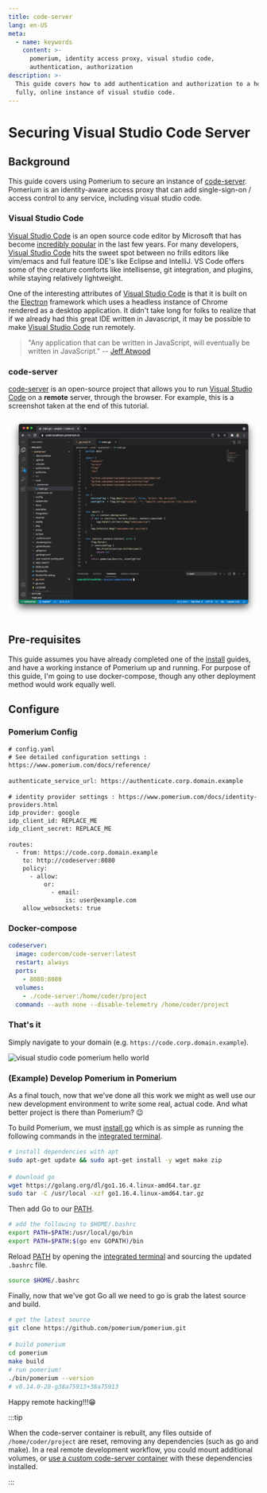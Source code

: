 ```yaml
---
title: code-server
lang: en-US
meta:
  - name: keywords
    content: >-
      pomerium, identity access proxy, visual studio code,
      authentication, authorization
description: >-
  This guide covers how to add authentication and authorization to a hosted,
  fully, online instance of visual studio code.
---
```


# Securing Visual Studio Code Server

## Background

This guide covers using Pomerium to secure an instance of [code-server]. Pomerium is an identity-aware access proxy that can add single-sign-on / access control to any service, including visual studio code.

### Visual Studio Code

[Visual Studio Code] is an open source code editor by Microsoft that has become [incredibly popular](https://insights.stackoverflow.com/survey/2019#technology-_-most-popular-development-environments) in the last few years. For many developers, [Visual Studio Code] hits the sweet spot between no frills editors like vim/emacs and full feature IDE's like Eclipse and IntelliJ. VS Code offers some of the creature comforts like intellisense, git integration, and plugins, while staying relatively lightweight.

One of the interesting attributes of [Visual Studio Code] is that it is built on the [Electron](https://en.wikipedia.org/wiki/Electron_(software_framework)) framework which uses a headless instance of Chrome rendered as a desktop application. It didn't take long for folks to realize that if we already had this great IDE written in Javascript, it may be possible to make [Visual Studio Code] run remotely.

> "Any application that can be written in JavaScript, will eventually be written in JavaScript." -- [Jeff Atwood](https://blog.codinghorror.com/the-principle-of-least-power/)

### code-server

[code-server] is an open-source project that allows you to run [Visual Studio Code] on a **remote** server, through the browser. For example, this is a screenshot taken at the end of this tutorial.

![visual studio code with pomerium](./img/vscode-pomerium.png)

## Pre-requisites

This guide assumes you have already completed one of the [install] guides, and have a working instance of Pomerium up and running. For purpose of this guide, I'm going to use docker-compose, though any other deployment method would work equally well.

## Configure

### Pomerium Config

```
# config.yaml
# See detailed configuration settings : https://www.pomerium.com/docs/reference/

authenticate_service_url: https://authenticate.corp.domain.example

# identity provider settings : https://www.pomerium.com/docs/identity-providers.html
idp_provider: google
idp_client_id: REPLACE_ME
idp_client_secret: REPLACE_ME

routes:
  - from: https://code.corp.domain.example
    to: http://codeserver:8080
    policy:
      - allow:
          or:
            - email:
                is: user@example.com
    allow_websockets: true
```

### Docker-compose

```yaml
codeserver:
  image: codercom/code-server:latest
  restart: always
  ports:
    - 8080:8080
  volumes:
    - ./code-server:/home/coder/project
  command: --auth none --disable-telemetry /home/coder/project
```

### That's it

Simply navigate to your domain (e.g. `https://code.corp.domain.example`).

![visual studio code pomerium hello world](./img/vscode-helloworld.png)

### (Example) Develop Pomerium in Pomerium

As a final touch, now that we've done all this work we might as well use our new development environment to write some real, actual code. And what better project is there than Pomerium? 😉

To build Pomerium, we must [install go](https://golang.org/doc/install) which is as simple as running the following commands in the [integrated terminal].

```bash
# install dependencies with apt
sudo apt-get update && sudo apt-get install -y wget make zip

# download go
wget https://golang.org/dl/go1.16.4.linux-amd64.tar.gz
sudo tar -C /usr/local -xzf go1.16.4.linux-amd64.tar.gz
```

Then add Go to our [PATH].

```bash
# add the following to $HOME/.bashrc
export PATH=$PATH:/usr/local/go/bin
export PATH=$PATH:$(go env GOPATH)/bin
```

Reload [PATH] by opening the [integrated terminal] and sourcing the updated `.bashrc` file.

```bash
source $HOME/.bashrc
```

Finally, now that we've got Go all we need to go is grab the latest source and build.

```bash
# get the latest source
git clone https://github.com/pomerium/pomerium.git

# build pomerium
cd pomerium
make build
# run pomerium!
./bin/pomerium --version
# v0.14.0-28-g38a75913+38a75913
```

Happy remote hacking!!!😁

:::tip

When the code-server container is rebuilt, any files outside of `/home/coder/project` are reset, removing any dependencies (such as go and make). In a real remote development workflow, you could mount additional volumes, or [use a custom code-server container](https://github.com/cdr/deploy-code-server/tree/main/deploy-container) with these dependencies installed.

:::

[integrated terminal]: https://code.visualstudio.com/docs/editor/integrated-terminal
[path]: https://en.wikipedia.org/wiki/PATH_(variable)
[install]: /docs/install/readme.md
[synology nas]: /guides/synology.md
[visual studio code]: https://code.visualstudio.com/
[code-server]: https://github.com/cdr/code-server

